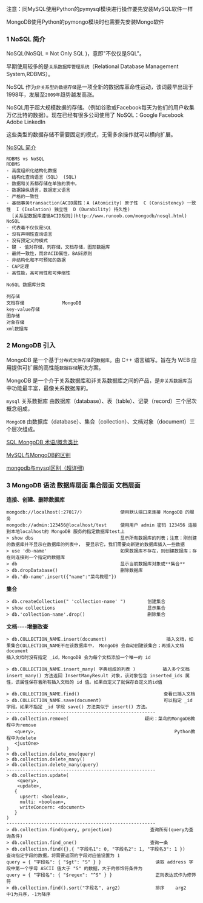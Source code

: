 
注意：同MySQL使用Python的pymysql模块进行操作要先安装MySQL软件一样

MongoDB使用Python的pymongo模块时也需要先安装Mongo软件

### 1 NoSQL 简介

NoSQL(NoSQL = Not Only SQL )，意即"不仅仅是SQL"。

早期使用较多的是`关系数据库管理系统`（Relational Database Management System,RDBMS）。 

NoSQL 作为`非关系型的数据存储`是一项全新的数据库革命性运动，该词最早出现于1998年，发展至`2009年`趋势越发高涨。

NoSQL用于超大规模数据的存储。（例如谷歌或Facebook每天为他们的用户收集万亿比特的数据）。现在已经有很多公司使用了 NoSQL：Google Facebook  Adobe  LinkedIn

这些类型的数据存储不需要固定的模式，无需多余操作就可以横向扩展。

[NoSQL 简介](http://www.runoob.com/mongodb/nosql.html)

```
RDBMS vs NoSQL
RDBMS 
- 高度组织化结构化数据 
- 结构化查询语言（SQL） (SQL) 
- 数据和关系都存储在单独的表中。 
- 数据操纵语言，数据定义语言 
- 严格的一致性
- 基础事务transaction(ACID属性：A (Atomicity) 原子性  C (Consistency) 一致性  I (Isolation) 独立性  D (Durability) 持久性)
  [关系型数据库遵循ACID规则](http://www.runoob.com/mongodb/nosql.html)
NoSQL 
- 代表着不仅仅是SQL
- 没有声明性查询语言
- 没有预定义的模式
- 键 - 值对存储，列存储，文档存储，图形数据库
- 最终一致性，而非ACID属性，BASE原则
- 非结构化和不可预知的数据
- CAP定理 
- 高性能，高可用性和可伸缩性
```
```
NoSQL 数据库分类

列存储
文档存储              MongoDB
key-value存储
图存储
对象存储
xml数据库
```


### 2 MongoDB 引入

MongoDB 是一个基于`分布式文件存储`的`数据库`。由 C++ 语言编写。旨在为 WEB 应用提供可扩展的高性能`数据存储`解决方案。

MongoDB 是一个介于关系数据库和非关系数据库之间的产品，是`非关系数据库`当中功能最丰富，最像关系数据库的。

`mysql`     关系数据库  由数据库（database）、表（table）、记录（record）三个层次概念组成，

`MongoDB`              由数据库（database）、集合（collection）、文档对象（document）三个层次组成。

[SQL  MongoDB  术语/概念类比](http://www.runoob.com/mongodb/mongodb-databases-documents-collections.html)

[MySQL与MongoDB的区别](https://blog.csdn.net/see__you__again/article/details/51995956)

[mongodb与mysql区别（超详细)](https://blog.csdn.net/gjc_csdn/article/details/80419997)

### 3 MongoDB 语法      数据库层面  集合层面  文档层面
**连接、创建、删除数据库**
```
mongodb://localhost(:27017/)              使用默认端口来连接 MongoDB 的服务
mongodb://admin:123456@localhost/test     使用用户 admin 密码 123456 连接到本地localhost的 MongoDB 服务的指定数据库test上
> show dbs                                显示所有数据库的列表；注意：刚创建的数据库并不显示在数据库的列表中， 要显示它，我们需要向新建的数据库插入一些数据
> use 'db-name'                           如果数据库不存在，则创建数据库；存在则连接到一个指定的数据库
> db                                      显示当前数据库对象或**集合**
> db.dropDatabase()                       删除数据库
> db.'db-name'.insert({"name":"菜鸟教程"})
```
**集合**
```
> db.createCollection(" 'collection-name' ")        创建集合 
> show collections                                  显示集合
> db.'collection-name'.drop()                       删除集合
```
**文档----增删改查**
```
> db.COLLECTION_NAME.insert(document)                      插入文档，如果集合COLLECTION_NAME不在该数据库中， MongoDB 会自动创建该集合；再插入文档document
插入文档时没有指定 _id，MongoDB 会为每个文档添加一个唯一的 id

> db.COLLECTION_NAME.insert_many( 字典组成的列表 )          插入多个文档
insert_many() 方法返回 InsertManyResult 对象，该对象包含 inserted_ids 属性，该属性保存着所有插入文档的 id 值。如果自定义了就保存自定义的id值

> db.COLLECTION_NAME.find()                               查看已插入文档
> db.COLLECTION_NAME.save(document)                       可以指定 _id 字段。如果不指定 _id 字段 save() 方法类似于 insert() 方法。
-------------------------------------------------------
> db.collection.remove(                            疑问：菜鸟的MongoDB教程中为remove
   <query>,                                                   Python教程中为delete
   <justOne>
)
> db.collection.delete_one(query)
> db.collection.delete_many()   
> db.collection.delete_many(query)
-------------------------------------------------------
> db.collection.update(
    <query>,
    <update>,
   {
     upsert: <boolean>,
     multi: <boolean>,
     writeConcern: <document>
   }
)
-------------------------------------------------------
> db.collection.find(query, projection)              查询所有(query为查询条件)
> db.collection.find_one()                           查询一条
> db.collection.find({},{ "字段名1": 0, "字段名2": 1, "字段名3": 1 })      查询指定字段的数据，将需要返回的字段对应值设置为 1
query = { "字段名": { "$gt": "S" } }                    读取 address 字段中第一个字母 ASCII 值大于 "S" 的数据，大于的修饰符条件为
query = { "字段名": { "$regex": "^S" } }                正则表达式作为修饰符
> db.collection.find().sort("字段名", arg2)             排序    arg2     中1为升序，-1为降序
```
















